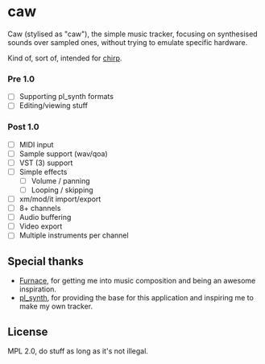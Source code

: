 # caw

Caw (stylised as "caw"), the simple music tracker,
focusing on synthesised sounds over sampled ones,
without trying to emulate specific hardware.

Kind of, sort of, intended for [chirp](https://github.com/kraxarn/chirp).

### Pre 1.0

* [ ] Supporting pl_synth formats
* [ ] Editing/viewing stuff

### Post 1.0

* [ ] MIDI input
* [ ] Sample support (wav/qoa)
* [ ] VST (3) support
* [ ] Simple effects
  * [ ] Volume / panning
  * [ ] Looping / skipping
* [ ] xm/mod/it import/export
* [ ] 8+ channels
* [ ] Audio buffering
* [ ] Video export
* [ ] Multiple instruments per channel

## Special thanks

* [Furnace](https://github.com/tildearrow/furnace), for getting me into music composition and being an awesome
  inspiration.
* [pl_synth](https://github.com/phoboslab/pl_synth), for providing the base for this application and inspiring me to
  make my own tracker.

## License

MPL 2.0, do stuff as long as it's not illegal.